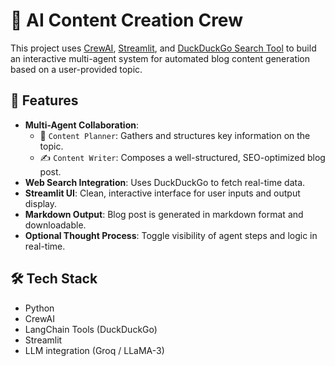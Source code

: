 # 🧠 AI Content Creation Crew

This project uses [CrewAI](https://github.com/joaomdmoura/crewAI), [Streamlit](https://streamlit.io/), and [DuckDuckGo Search Tool](https://python.langchain.com/docs/modules/tools/tools/community_tools/ddg_search/) to build an interactive multi-agent system for automated blog content generation based on a user-provided topic.

## 🚀 Features

- **Multi-Agent Collaboration**:
  - 📝 `Content Planner`: Gathers and structures key information on the topic.
  - ✍️ `Content Writer`: Composes a well-structured, SEO-optimized blog post.
- **Web Search Integration**: Uses DuckDuckGo to fetch real-time data.
- **Streamlit UI**: Clean, interactive interface for user inputs and output display.
- **Markdown Output**: Blog post is generated in markdown format and downloadable.
- **Optional Thought Process**: Toggle visibility of agent steps and logic in real-time.

## 🛠️ Tech Stack

- Python
- CrewAI
- LangChain Tools (DuckDuckGo)
- Streamlit
- LLM integration (Groq / LLaMA-3)


